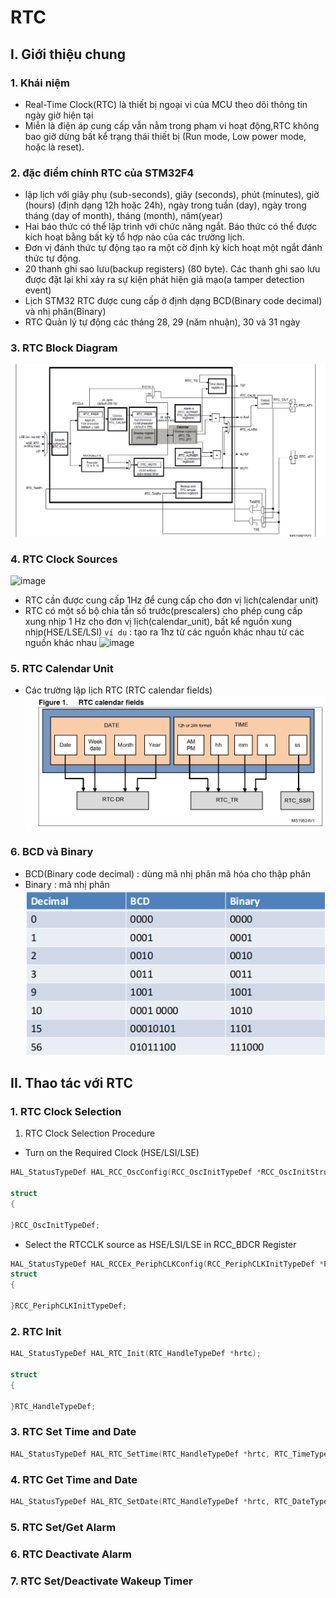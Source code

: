# RTC
## I. Giới thiệu chung
### 1. Khái niệm
- Real-Time Clock(RTC) là thiết bị ngoại vi của MCU theo dõi thông tin ngày giờ hiện tại
- Miễn là điện áp cung cấp vẫn nằm trong phạm vi hoạt động,RTC không bao giờ dừng bất kể trạng thái thiết bị (Run mode, Low power mode, hoặc là reset).
### 2. đặc điểm chính RTC của STM32F4  
- lập lịch với giây phụ (sub-seconds), giây (seconds), phút (minutes), giờ (hours) (định dạng 12h hoặc 24h), ngày trong tuần (day), ngày trong tháng (day of month), tháng (month), năm(year) 
- Hai báo thức có thể lập trình với chức năng ngắt. Báo thức có thể được kích hoạt bằng bất kỳ tổ hợp nào của các trường lịch.
- Đơn vị đánh thức tự động tạo ra một cờ định kỳ kích hoạt một ngắt đánh thức tự động.
- 20 thanh ghi sao lưu(backup registers) (80 byte). Các thanh ghi sao lưu được đặt lại khi xảy ra sự kiện phát hiện giả mạo(a tamper detection event)
- Lịch STM32 RTC được cung cấp ở định dạng BCD(Binary code decimal) và nhị phân(Binary)
- RTC Quản lý tự động các tháng 28, 29 (năm nhuận), 30 và 31 ngày
### 3. RTC Block Diagram
![image](./RTC_img/RTC_Block_Diagram.png)
### 4. RTC Clock Sources
![image](RTC_Clock_Sources.png)
- RTC cần được cung cấp 1Hz để cung cấp cho đơn vị lịch(calendar unit)
- RTC có một số bộ chia tần số trước(prescalers) cho phép cung cấp xung nhịp 1 Hz cho đơn vị lịch(calendar_unit), bất kể nguồn xung nhịp(HSE/LSE/LSI)
`` ví dụ `` : tạo ra 1hz từ các nguồn khác nhau từ các nguồn khác nhau
![image](gen1hz_ex.png)
### 5. RTC Calendar Unit
- Các trường lập lịch RTC (RTC calendar fields)
![image](./RTC_img/RTC_calendar_fields.png)
### 6. BCD và Binary
- BCD(Binary code decimal) : dùng mã nhị phân mã hóa cho thập phân
- Binary : mã nhị phân 
![image](./RTC_img/BCD_Binary.png)
## II. Thao tác với RTC
### 1. RTC Clock Selection
1. RTC Clock Selection Procedure
- Turn on the Required Clock (HSE/LSI/LSE)
``` C
HAL_StatusTypeDef HAL_RCC_OscConfig(RCC_OscInitTypeDef *RCC_OscInitStruct);

struct 
{

}RCC_OscInitTypeDef;
```
- Select the RTCCLK source as HSE/LSI/LSE in RCC_BDCR Register
``` C
HAL_StatusTypeDef HAL_RCCEx_PeriphCLKConfig(RCC_PeriphCLKInitTypeDef *PeriphClkInit)
struct 
{

}RCC_PeriphCLKInitTypeDef;
``` 
### 2. RTC Init
``` C
HAL_StatusTypeDef HAL_RTC_Init(RTC_HandleTypeDef *hrtc);

struct 
{

}RTC_HandleTypeDef;
```
### 3. RTC Set Time and Date
``` C
HAL_StatusTypeDef HAL_RTC_SetTime(RTC_HandleTypeDef *hrtc, RTC_TimeTypeDef *sTime, uint32_t Format)
```
### 4. RTC Get Time and Date
``` C
HAL_StatusTypeDef HAL_RTC_SetDate(RTC_HandleTypeDef *hrtc, RTC_DateTypeDef *sDate, uint32_t Format);
```
### 5. RTC Set/Get Alarm
### 6. RTC Deactivate Alarm
### 7. RTC Set/Deactivate Wakeup Timer
